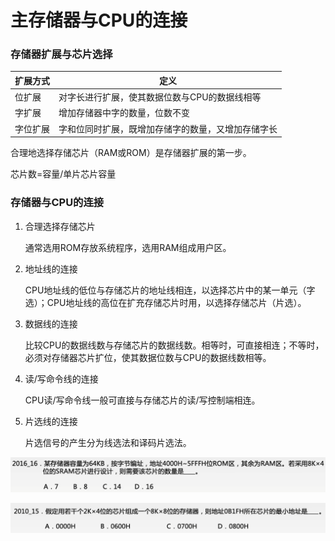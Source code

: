 # 主存储器与CPU的连接

### 存储器扩展与芯片选择

| 扩展方式 | 定义                                               |
| -------- | -------------------------------------------------- |
| 位扩展   | 对字长进行扩展，使其数据位数与CPU的数据线相等      |
| 字扩展   | 增加存储器中字的数量，位数不变                     |
| 字位扩展 | 字和位同时扩展，既增加存储字的数量，又增加存储字长 |

合理地选择存储芯片（RAM或ROM）是存储器扩展的第一步。

芯片数=容量/单片芯片容量

### 存储器与CPU的连接

1. 合理选择存储芯片

   通常选用ROM存放系统程序，选用RAM组成用户区。

2. 地址线的连接

   CPU地址线的低位与存储芯片的地址线相连，以选择芯片中的某一单元（字选）；CPU地址线的高位在扩充存储芯片时用，以选择存储芯片（片选）。

3. 数据线的连接

   比较CPU的数据线数与存储芯片的数据线数。相等时，可直接相连；不等时，必须对存储器芯片扩位，使其数据位数与CPU的数据线数相等。

4. 读/写命令线的连接

   CPU读/写命令线一般可直接与存储芯片的读/写控制端相连。

5. 片选线的连接

   片选信号的产生分为线选法和译码片选法。

![](1.png)

![](2.png)